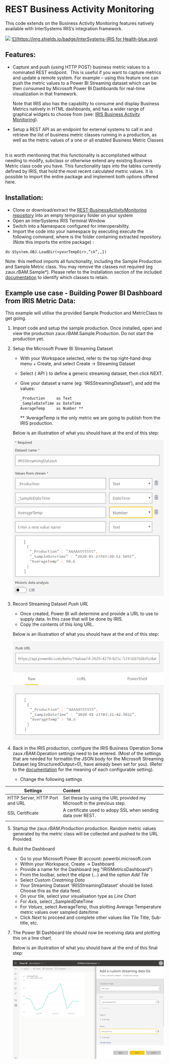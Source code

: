 
# REST Business Activity Monitoring

This code extends on the Business Activity Monitoring features natively available with InterSystems IRIS’s integration framework. 

[![](https://img.shields.io/badge/InterSystems-IRIS-blue.svg)](https://www.intersystems.com/products/intersystems-iris/)
[![](https://img.shields.io/badge/InterSystems-IRIS for Health-blue.svg)](https://www.intersystems.com/products/intersystems-irishealth/)

## Features:
* Capture and push (using HTTP POST) business metric values to a nominated REST endpoint. 
This is useful if you want to capture metrics and update a remote system. For example – using this feature one can push the metric values to a Power BI Streaming dataset which can be then consumed by Microsoft Power BI Dashboards for real-time visualization in that framework.

	Note that IRIS also has the capability to consume and display Business Metrics natively in HTML dashboards, and has a wider range 	  of graphical widgets to choose from (see: [IRIS Business Activity Monitoring](https://docs.intersystems.com/irisforhealth20194/csp/docbook/DocBook.UI.Page.cls?KEY=EGIN_options#EGIN_options_bam)). 

* Setup a REST API as an endpoint for external systems to call in and retrieve the list of business metric classes running in a production, as well as the metric values of a one or all enabled Business Metric Classes  


It is worth mentioning that this functionality is accomplished without needing to modify, subclass or otherwise extend any existing Business Metric class code you have. This functionality taps into the tables currently defined by IRIS, that hold the most recent calculated metric values. 
It is possible to import the entire package and implement both options offered here.


## Installation:
- Clone or download/extract the [REST-BusinessActivityMonitoring repository](https://github.com/pisani/REST-BusinessActivityMonitoring) into an empty temporary folder on your system
- Open an InterSystems IRIS Terminal Window
- Switch into a Namespace configured for interoperability.
- Import the code into your namespace by executing execute the following command, where <yourTempDir> is the folder containing extracted  repository.(Note this imports the entire package) : 
```
do $System.OBJ.LoadDir(<yourTempDir>,”ck”,,1)
```
Note: this method imports all functionality, including the Sample Production and Sample Metric class. You may remove the classes not required (eg zaux.rBAM.Sample*). Please refer to the Installation section of the included [documentation](https://github.com/pisani/REST-BusinessActivityMonitoring/blob/master/zaux/documentation/zaux.rBAM.OpenExchange.pdf) to identify which classes to retain. 


## Example use case - Building Power BI Dashboard from IRIS Metric Data:

This example will utilise the provided Sample Production and MetricClass to get going.

1.	Import code and setup the sample production.
	Once installed, open and view the production zaux.rBAM.Sample.Production. Do not start the production yet.
 	
2.	Setup the Microsoft Power BI Streaming Dataset

	- With your Workspace selected, refer to the top right-hand drop menu + Create,  and select Create -> Streaming Dataset
	- Select { API }  to define a generic streaming dataset, then click NEXT.
	- Give your dataset a name (eg: ‘IRISStreamingDataset’), and add the values:
	
		```
		_Production		as Text
		_SampleDateTime	as DateTime
		AverageTemp		as Number **
		```
		** ‘AverageTemp is the only metric we are going to publish from the IRIS production.
	
	Below is an illustration of what you should have at the end of this step:

	![image](https://github.com/pisani/REST-BusinessActivityMonitoring/blob/master/zaux/documentation/images/MSDatasetDefinition.png)
 
3.	Record Streaming Dataset *Push URL*
	- Once created, Power BI will determine and provide a URL to use to supply data. In this case that will be done by IRIS.
	- Copy the contents of this long URL.

	Below is an illustration of what you should have at the end of this step:
	
	![image](https://github.com/pisani/REST-BusinessActivityMonitoring/blob/master/zaux/documentation/images/MSDatasetURL.png)


4.	Back in the IRIS production, configure the IRIS Business Operation
	Some zaux.rBAM.Operation settings need to be entered. (Most of the settings that are needed for formattin the JSON body for the Microsoft Streaming Dataset (eg StructuredOutput=0), have already been set for you). (Refer to the [documentation](https://github.com/pisani/REST-BusinessActivityMonitoring/blob/master/zaux/documentation/zaux.rBAM.OpenExchange.pdf) for the meaning of each configurable setting).
	
	- Change the following settings
	
| Settings                        | Content                                                                 | 
| ------------------------------- | :---------------------------------------------------------------------- | 
| HTTP Server, HTTP Port and URL  | Set these by using the URL provided my Microsoft in the previous step.  |
| SSL Certificate                 | A certificate used to adopy SSL when sending data over REST.            |
|                                 |                                                                         |

 	
5. 	Startup the zaux.rBAM.Production production. Random metric values generated by the metric class will be collected 
and pushed to the URL Provided.

6. 	Build the Dashboard
	- Go to your Microsoft Power BI account: powerbi.microsoft.com
	- Within your Workspace, Create -> Dashboard
	- Provide a name for the Dashboard (eg "IRISMetricsDashboard")
	- From the toolbar, select the elipse (...) and the option *Add Tile*
	- Select *Custom Creatming Data*
	- Your Streaming Dataset 'IRISStreamingDataset' should be listed. Choose this as the data feed.
	- On your tile, select your visualisation type as *Line Chart*
	- For *Axis*, select _SampledDateTime
	- For *Values*, select AverageTemp, thus plotting Average Temperature metric values over sampled date/time
	- Click *Next* to proceed and complete other values like Tile Title, Sub-title, etc.

7.	The Power BI Dashboard tile should now be receiving data and plotting this on a line chart.

	Below is an illustration of what you should have at the end of this final step:
	
	![image](https://github.com/pisani/REST-BusinessActivityMonitoring/blob/master/zaux/documentation/images/MSDashboardTileSettings.png)
	 
